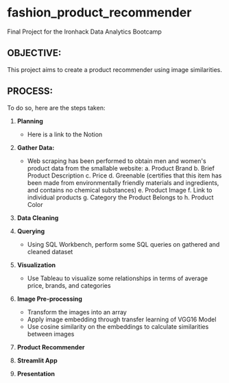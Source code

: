 # fashion_product_recommender
Final Project for the Ironhack Data Analytics Bootcamp

## OBJECTIVE:
This project aims to create a product recommender using image similarities. 

## PROCESS:
To do so, here are the steps taken:
1. **Planning**
   - Here is a link to the Notion 
1. **Gather Data:**
    - Web scraping has been performed to obtain men and women's product data from the smallable website:
          a. Product Brand
          b. Brief Product Description
          c. Price
          d. Greenable (certifies that this item has been made from environmentally friendly materials and ingredients, and contains no chemical substances)
          e. Product Image
          f. Link to individual products
          g. Category the Product Belongs to
          h. Product Color

2. **Data Cleaning**
3. **Querying**
     - Using SQL Workbench, perform some SQL queries on gathered and cleaned dataset
4. **Visualization**
     - Use Tableau to visualize some relationships in terms of average price, brands, and categories
6. **Image Pre-processing**
   - Transform the images into an array
   - Apply image embedding through transfer learning of VGG16 Model
   - Use cosine similarity on the embeddings to calculate similarities between images
7. **Product Recommender**
8. **Streamlit App**
9. **Presentation**
